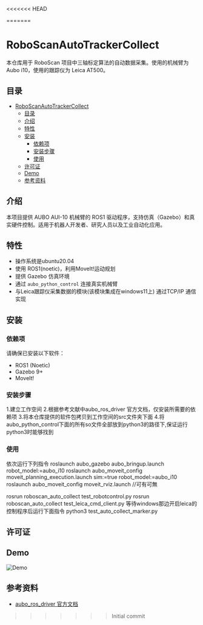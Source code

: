 <<<<<<< HEAD

=======
# RoboScanAutoTrackerCollect
本仓库用于 RoboScan 项目中三轴标定算法的自动数据采集。使用的机械臂为 Aubo i10，使用的跟踪仪为 Leica AT500。

## 目录
- [RoboScanAutoTrackerCollect](#roboscanautotrackercollect)
  - [目录](#目录)
  - [介绍](#介绍)
  - [特性](#特性)
  - [安装](#安装)
    - [依赖项](#依赖项)
    - [安装步骤](#安装步骤)
    - [使用](#使用)
  - [许可证](#许可证)
  - [Demo](#demo)
  - [参考资料](#参考资料)

## 介绍
本项目提供 AUBO AUI-10 机械臂的 ROS1 驱动程序，支持仿真（Gazebo）和真实硬件控制。适用于机器人开发者、研究人员以及工业自动化应用。

## 特性
- 操作系统是ubuntu20.04
- 使用 ROS1(noetic)，利用MoveIt!运动规划
- 提供 Gazebo 仿真环境
- 通过 `aubo_python_control` 连接真实机械臂
- 与Leica跟踪仪采集数据的模块(该模块集成在windows11上) 通过TCP/IP 通信实现

## 安装
### 依赖项
请确保已安装以下软件：
- ROS1 (Noetic)
- Gazebo 9+
- MoveIt!

### 安装步骤
1.建立工作空间
2.根据参考文献中aubo_ros_driver 官方文档，仅安装所需要的依赖项
3.将本仓库提供的软件包拷贝到工作空间的src文件夹下面
4.将aubo_python_control下面的所有so文件全部放到python3的路径下,保证运行python3时能够找到

### 使用
依次运行下列指令
roslaunch aubo_gazebo aubo_bringup.launch robot_model:=aubo_i10
roslaunch aubo_moveit_config moveit_planning_execution.launch sim:=true robot_model:=aubo_i10
roslaunch aubo_moveit_config moveit_rviz.launch         //可有可無

rosrun roboscan_auto_collect test_robotcontrol.py
rosrun roboscan_auto_collect test_leica_cmd_client.py
等待windows那边开启leica的控制程序后运行下面指令
python3 test_auto_collect_marker.py

## 许可证
## Demo
![Demo]()

## 参考资料
- [aubo_ros_driver 官方文档](https://github.com/AuboRobot/aubo_ros_driver)


>>>>>>> Initial commit
